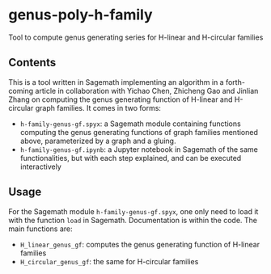 # genus-poly-h-family

Tool to compute genus generating series for H-linear and H-circular families

## Contents

This is a tool written in Sagemath implementing an algorithm in a forth-coming article in collaboration with Yichao Chen, Zhicheng Gao and Jinlian Zhang on computing the genus generating function of H-linear and H-circular graph families. It comes in two forms:

- `h-family-genus-gf.spyx`: a Sagemath module containing functions computing the genus generating functions of graph families mentioned above, parameterized by a graph and a gluing.
- `h-family-genus-gf.ipynb`: a Jupyter notebook in Sagemath of the same functionalities, but with each step explained, and can be executed interactively

## Usage

For the Sagemath module `h-family-genus-gf.spyx`, one only need to load it with the function `load` in Sagemath. Documentation is within the code. The main functions are:

- `H_linear_genus_gf`: computes the genus generating function of H-linear families
- `H_circular_genus_gf`: the same for H-circular families
